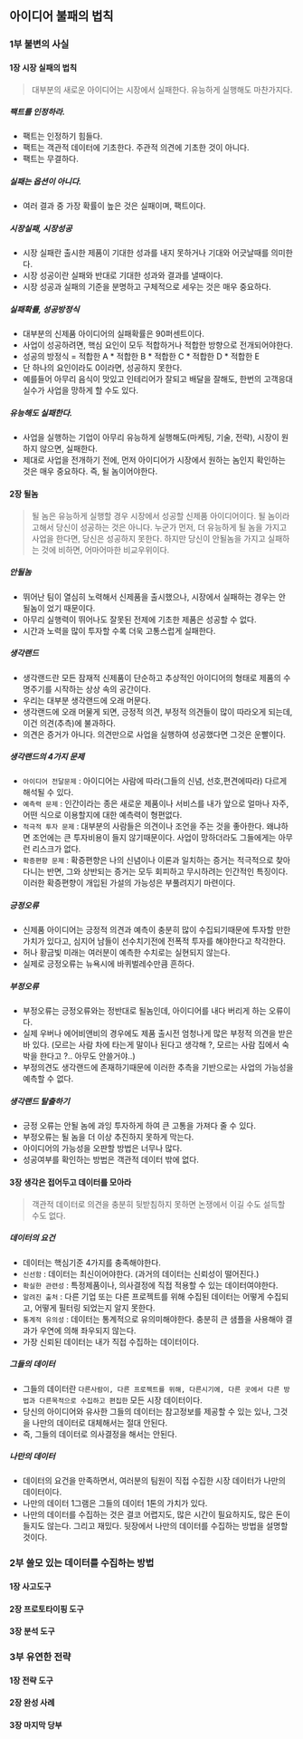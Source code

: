 ## 아이디어 불패의 법칙

### 1부 불변의 사실

#### 1장 시장 실패의 법칙

> 대부분의 새로운 아이디어는 시장에서 실패한다. 유능하게 실행해도 마찬가지다.

##### 팩트를 인정하라.

- 팩트는 인정하기 힘들다.
- 팩트는 객관적 데이터에 기초한다. 주관적 의견에 기초한 것이 아니다.
- 팩트는 무결하다.

##### 실패는 옵션이 아니다.

- 여러 결과 중 가장 확률이 높은 것은 실패이며, 팩트이다.

##### 시장실패, 시장성공

- 시장 실패란 출시한 제품이 기대한 성과를 내지 못하거나 기대와 어긋날때를 의미한다.
- 시장 성공이란 실패와 반대로 기대한 성과와 결과를 낼때이다.
- 시장 성공과 실패의 기준을 분명하고 구체적으로 세우는 것은 매우 중요하다.

##### 실패확률, 성공방정식

- 대부분의 신제품 아이디어의 실패확률은 90퍼센트이다.
- 사업이 성공하려면, 핵심 요인이 모두 적합하거나 적합한 방향으로 전개되어야한다.
- 성공의 방정식 = 적합한 A * 적합한 B * 적합한 C * 적합한 D * 적합한 E
- 단 하나의 요인이라도 0이라면, 성공하지 못한다.
- 예를들어 아무리 음식이 맛있고 인테리어가 잘되고 배달을 잘해도, 한번의 고객응대 실수가 사업을 망하게 할 수도 있다.

##### 유능해도 실패한다.

- 사업을 실행하는 기업이 아무리 유능하게 실행해도(마케팅, 기술, 전략), 시장이 원하지 않으면, 실패한다.
- 제대로 사업을 전개하기 전에, 먼저 아이디어가 시장에서 원하는 놈인지 확인하는 것은 매우 중요하다. 즉, 될 놈이어야한다.

#### 2장 될놈

> 될 놈은 유능하게 실행할 경우 시장에서 성공할 신제품 아이디어이다.
> 될 놈이라고해서 당신이 성공하는 것은 아니다. 누군가 먼저, 더 유능하게 될 놈을 가지고 사업을 한다면, 당신은 성공하지 못한다. 하지만 당신이 안될놈을 가지고 실패하는 것에 비하면, 어마어마한 비교우위이다.

##### 안될놈

- 뛰어난 팀이 열심히 노력해서 신제품을 출시했으나, 시장에서 실패하는 경우는 안 될놈이 었기 때문이다.
- 아무리 실행력이 뛰어나도 잘못된 전제에 기초한 제품은 성공할 수 없다.
- 시간과 노력을 많이 투자할 수록 더욱 고통스럽게 실패한다.

##### 생각랜드

- 생각랜드란 모든 잠재적 신제품이 단순하고 추상적인 아이디어의 형태로 제품의 수명주기를 시작하는 상상 속의 공간이다.
- 우리는 대부분 생각랜드에 오래 머문다.
- 생각랜드에 오래 머물게 되면, 긍정적 의견, 부정적 의견들이 많이 따라오게 되는데, 이건 의견(추측)에 불과하다.
- 의견은 증거가 아니다. 의견만으로 사업을 실행하여 성공했다면 그것은 운빨이다.

##### 생각랜드의 4가지 문제

- `아이디어 전달문제` : 아이디어는 사람에 따라(그들의 신념, 선호,편견에따라) 다르게 해석될 수 있다.
- `예측력 문제` : 인간이라는 종은 새로운 제품이나 서비스를 내가 앞으로 얼마나 자주, 어떤 식으로 이용할지에 대한 예측력이 형편없다.
- `적극적 투자 문제` : 대부분의 사람들은 의견이나 조언을 주는 것을 좋아한다. 왜냐하면 조언에는 큰 투자비용이 들지 않기때문이다. 사업이 망하더라도 그들에게는 아무런 리스크가 없다.
- `확증편향 문제` : 확증편향은 나의 신념이나 이론과 일치하는 증거는 적극적으로 찾아다니는 반면, 그와 상반되는 증거는 모두 회피하고 무시하려는 인간적인 특징이다. 이러한 확증편향이 개입된 가설의 가능성은 부풀려지기 마련이다.

##### 긍정오류

- 신제품 아이디어는 긍정적 의견과 예측이 충분히 많이 수집되기때문에 투자할 만한 가치가 있다고, 심지어 남들이 선수치기전에 전폭적 투자를 해야한다고 착각한다.
- 허나 황금빛 미래는 여러분이 예측한 수치로는 실현되지 않는다.
- 실제로 긍정오류는 뉴욕시에 바퀴벌레수만큼 흔하다.

##### 부정오류

- 부정오류는 긍정오류와는 정반대로 될놈인데, 아이디어를 내다 버리게 하는 오류이다.
- 실제 우버나 에어비앤비의 경우에도 제품 출시전 엄청나게 많은 부정적 의견을 받은 바 있다. (모르는 사람 차에 타는게 말이나 된다고 생각해 ?, 모르는 사람 집에서 숙박을 한다고 ?.. 아무도 안쓸거야..)
- 부정의견도 생각랜드에 존재하기때문에 이러한 추측을 기반으로는 사업의 가능성을 예측할 수 없다.


##### 생각랜드 탈출하기

- 긍정 오류는 안될 놈에 과잉 투자하게 하여 큰 고통을 가져다 줄 수 있다.
- 부정오류는 될 놈을 더 이상 추진하지 못하게 막는다.
- 아이디어의 가능성을 오판할 방법은 너무나 많다.
- 성공여부를 확인하는 방법은 객관적 데이터 밖에 없다.

#### 3장 생각은 접어두고 데이터를 모아라

> 객관적 데이터로 의견을 충분히 뒷받침하지 못하면 논쟁에서 이길 수도 설득할 수도 없다.

##### 데이터의 요건

- 데이터는 핵심기준 4가지를 충족해야한다.
- `신선함` : 데이터는 최신이어야한다. (과거의 데이터는 신뢰성이 떨어진다.)
- `확실한 관련성` : 특정제품이나, 의사결정에 직접 적용할 수 있는 데이터여야한다.
- `알려진 출처` : 다른 기업 또는 다른 프로젝트를 위해 수집된 데이터는 어떻게 수집되고, 어떻게 필터링 되었는지 알지 못한다.
- `통계적 유의성` : 데이터는 통계적으로 유의미해야한다. 충분히 큰 샘플을 사용해야 결과가 우연에 의해 좌우되지 않는다.
- 가장 신뢰된 데이터는 내가 직접 수집하는 데이터이다.

##### 그들의 데이터

- 그들의 데이터란 `다른사람이, 다른 프로젝트를 위해, 다른시기에, 다른 곳에서 다른 방법과 다른목적으로 수집하고 편집한` 모든 시장 데이터이다.
- 당신의 아이디어와 유사한 그들의 데이터는 참고정보를 제공할 수 있는 있나, 그것을 나만의 데이터로 대체해서는 절대 안된다.
- 즉, 그들의 데이터로 의사결정을 해서는 안된다.

##### 나만의 데이터

- 데이터의 요건을 만족하면서, 여러분의 팀원이 직접 수집한 시장 데이터가 나만의 데이터이다.
- 나만의 데이터 1그램은 그들의 데이터 1톤의 가치가 있다.
- 나만의 데이터를 수집하는 것은 결코 어렵지도, 많은 시간이 필요하지도, 많은 돈이 들지도 않는다. 그리고 재밌다. 뒷장에서 나만의 데이터를 수집하는 방법을 설명할 것이다.

### 2부 쓸모 있는 데이터를 수집하는 방법

#### 1장 사고도구 

#### 2장 프로토타이핑 도구

#### 3장 분석 도구

### 3부 유연한 전략

#### 1장 전략 도구

#### 2장 완성 사례

#### 3장 마지막 당부